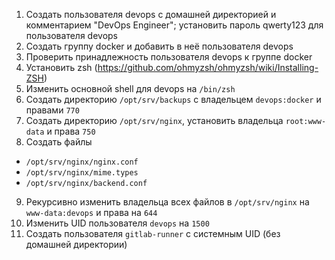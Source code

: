 1) Создать пользователя devops с домашней директорией и комментарием "DevOps Engineer"; установить пароль qwerty123 для пользователя devops
2) Создать группу docker и добавить в неё пользователя devops
3) Проверить принадлежность пользователя devops к группе docker
4) Установить zsh (https://github.com/ohmyzsh/ohmyzsh/wiki/Installing-ZSH)
5) Изменить основной shell для devops на `/bin/zsh`
6) Создать директорию `/opt/srv/backups` с владельцем `devops:docker` и правами `770`
7) Создать директорию `/opt/srv/nginx`, установить владельца `root:www-data` и права `750`
8) Создать файлы
- `/opt/srv/nginx/nginx.conf`
- `/opt/srv/nginx/mime.types`
- `/opt/srv/nginx/backend.conf`
9) Рекурсивно изменить владельца всех файлов в `/opt/srv/nginx` на `www-data:devops` и права на `644`
10) Изменить UID пользователя `devops` на `1500`
11) Создать пользователя `gitlab-runner` с системным UID (без домашней директории)
